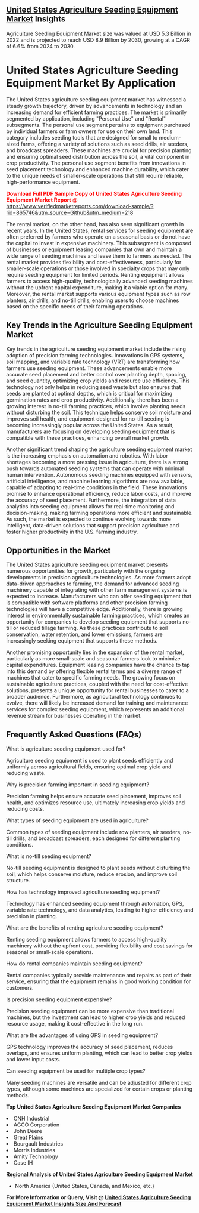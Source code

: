 <h2><a href="https://www.verifiedmarketreports.com/download-sample/?rid=865746&amp;utm_source=Github&amp;utm_medium=218" target="_blank">United States Agriculture Seeding Equipment Market</a> Insights</h2><p>Agriculture Seeding Equipment Market size was valued at USD 5.3 Billion in 2022 and is projected to reach USD 8.9 Billion by 2030, growing at a CAGR of 6.6% from 2024 to 2030.</p><p><h1>United States Agriculture Seeding Equipment Market By Application</h1> <p>The United States agriculture seeding equipment market has witnessed a steady growth trajectory, driven by advancements in technology and an increasing demand for efficient farming practices. The market is primarily segmented by application, including "Personal Use" and "Rental" subsegments. The personal use segment pertains to equipment purchased by individual farmers or farm owners for use on their own land. This category includes seeding tools that are designed for small to medium-sized farms, offering a variety of solutions such as seed drills, air seeders, and broadcast spreaders. These machines are crucial for precision planting and ensuring optimal seed distribution across the soil, a vital component in crop productivity. The personal use segment benefits from innovations in seed placement technology and enhanced machine durability, which cater to the unique needs of smaller-scale operations that still require reliable, high-performance equipment. <p><span class=""><span style="color: #ff0000;"><strong>Download Full PDF Sample Copy of United States Agriculture Seeding Equipment Market Report</strong> @ </span><a href="https://www.verifiedmarketreports.com/download-sample/?rid=865746&amp;utm_source=Github&amp;utm_medium=218" target="_blank">https://www.verifiedmarketreports.com/download-sample/?rid=865746&amp;utm_source=Github&amp;utm_medium=218</a></span></p> The rental market, on the other hand, has also seen significant growth in recent years. In the United States, rental services for seeding equipment are often preferred by farmers who operate on a seasonal basis or do not have the capital to invest in expensive machinery. This subsegment is composed of businesses or equipment leasing companies that own and maintain a wide range of seeding machines and lease them to farmers as needed. The rental market provides flexibility and cost-effectiveness, particularly for smaller-scale operations or those involved in specialty crops that may only require seeding equipment for limited periods. Renting equipment allows farmers to access high-quality, technologically advanced seeding machines without the upfront capital expenditure, making it a viable option for many. Moreover, the rental market supports various equipment types such as row planters, air drills, and no-till drills, enabling users to choose machines based on the specific needs of their farming operations. <h2>Key Trends in the Agriculture Seeding Equipment Market</h2> <p>Key trends in the agriculture seeding equipment market include the rising adoption of precision farming technologies. Innovations in GPS systems, soil mapping, and variable rate technology (VRT) are transforming how farmers use seeding equipment. These advancements enable more accurate seed placement and better control over planting depth, spacing, and seed quantity, optimizing crop yields and resource use efficiency. This technology not only helps in reducing seed waste but also ensures that seeds are planted at optimal depths, which is critical for maximizing germination rates and crop productivity. Additionally, there has been a growing interest in no-till farming practices, which involve planting seeds without disturbing the soil. This technique helps conserve soil moisture and improves soil health, and equipment designed for no-till seeding is becoming increasingly popular across the United States. As a result, manufacturers are focusing on developing seeding equipment that is compatible with these practices, enhancing overall market growth. <p>Another significant trend shaping the agriculture seeding equipment market is the increasing emphasis on automation and robotics. With labor shortages becoming a more pressing issue in agriculture, there is a strong push towards automated seeding systems that can operate with minimal human intervention. Autonomous seeding machines equipped with sensors, artificial intelligence, and machine learning algorithms are now available, capable of adapting to real-time conditions in the field. These innovations promise to enhance operational efficiency, reduce labor costs, and improve the accuracy of seed placement. Furthermore, the integration of data analytics into seeding equipment allows for real-time monitoring and decision-making, making farming operations more efficient and sustainable. As such, the market is expected to continue evolving towards more intelligent, data-driven solutions that support precision agriculture and foster higher productivity in the U.S. farming industry. <h2>Opportunities in the Market</h2> <p>The United States agriculture seeding equipment market presents numerous opportunities for growth, particularly with the ongoing developments in precision agriculture technologies. As more farmers adopt data-driven approaches to farming, the demand for advanced seeding machinery capable of integrating with other farm management systems is expected to increase. Manufacturers who can offer seeding equipment that is compatible with software platforms and other precision farming technologies will have a competitive edge. Additionally, there is growing interest in environmentally sustainable farming practices, which creates an opportunity for companies to develop seeding equipment that supports no-till or reduced tillage farming. As these practices contribute to soil conservation, water retention, and lower emissions, farmers are increasingly seeking equipment that supports these methods. <p>Another promising opportunity lies in the expansion of the rental market, particularly as more small-scale and seasonal farmers look to minimize capital expenditures. Equipment leasing companies have the chance to tap into this demand by offering flexible rental terms and a diverse range of machines that cater to specific farming needs. The growing focus on sustainable agriculture practices, coupled with the need for cost-effective solutions, presents a unique opportunity for rental businesses to cater to a broader audience. Furthermore, as agricultural technology continues to evolve, there will likely be increased demand for training and maintenance services for complex seeding equipment, which represents an additional revenue stream for businesses operating in the market. <h2>Frequently Asked Questions (FAQs)</h2> <p>What is agriculture seeding equipment used for?</p> <p>Agriculture seeding equipment is used to plant seeds efficiently and uniformly across agricultural fields, ensuring optimal crop yield and reducing waste.</p> <p>Why is precision farming important in seeding equipment?</p> <p>Precision farming helps ensure accurate seed placement, improves soil health, and optimizes resource use, ultimately increasing crop yields and reducing costs.</p> <p>What types of seeding equipment are used in agriculture?</p> <p>Common types of seeding equipment include row planters, air seeders, no-till drills, and broadcast spreaders, each designed for different planting conditions.</p> <p>What is no-till seeding equipment?</p> <p>No-till seeding equipment is designed to plant seeds without disturbing the soil, which helps conserve moisture, reduce erosion, and improve soil structure.</p> <p>How has technology improved agriculture seeding equipment?</p> <p>Technology has enhanced seeding equipment through automation, GPS, variable rate technology, and data analytics, leading to higher efficiency and precision in planting.</p> <p>What are the benefits of renting agriculture seeding equipment?</p> <p>Renting seeding equipment allows farmers to access high-quality machinery without the upfront cost, providing flexibility and cost savings for seasonal or small-scale operations.</p> <p>How do rental companies maintain seeding equipment?</p> <p>Rental companies typically provide maintenance and repairs as part of their service, ensuring that the equipment remains in good working condition for customers.</p> <p>Is precision seeding equipment expensive?</p> <p>Precision seeding equipment can be more expensive than traditional machines, but the investment can lead to higher crop yields and reduced resource usage, making it cost-effective in the long run.</p> <p>What are the advantages of using GPS in seeding equipment?</p> <p>GPS technology improves the accuracy of seed placement, reduces overlaps, and ensures uniform planting, which can lead to better crop yields and lower input costs.</p> <p>Can seeding equipment be used for multiple crop types?</p> <p>Many seeding machines are versatile and can be adjusted for different crop types, although some machines are specialized for certain crops or planting methods.</p> </p><p><strong>Top United States Agriculture Seeding Equipment Market Companies</strong></p><div data-test-id=""><p><li>CNH Industrial</li><li> AGCO Corporation</li><li> John Deere</li><li> Great Plains</li><li> Bourgault Industries</li><li> Morris Industries</li><li> Amity Technology</li><li> Case IH</li></p><div><strong>Regional Analysis of&nbsp;United States Agriculture Seeding Equipment Market</strong></div><ul><li dir="ltr"><p dir="ltr">North America&nbsp;(United States, Canada, and Mexico, etc.)</p></li></ul><p><strong>For More Information or Query, Visit @&nbsp;</strong><strong><a href="https://www.verifiedmarketreports.com/product/agriculture-seeding-equipment-market/?utm_source=Github&amp;utm_medium=218" target="_blank">United States Agriculture Seeding Equipment Market Insights Size And Forecast</a></strong></p></div>
